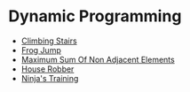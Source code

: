 # Dynamic Programming
- [Climbing Stairs]()
- [Frog Jump](https://www.codingninjas.com/codestudio/problems/maximum-sum-of-non-adjacent-elements_843261)
- [Maximum Sum Of Non Adjacent Elements](https://www.codingninjas.com/codestudio/problems/maximum-sum-of-non-adjacent-elements_843261`)
- [House Robber](https://www.codingninjas.com/codestudio/problems/house-robber_839733)
- [Ninja's Training](https://www.codingninjas.com/codestudio/problems/ninja-s-training_3621003)